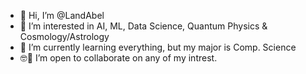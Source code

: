 - 👋 Hi, I’m @LandAbel
- 👀 I’m interested in AI, ML, Data Science, Quantum Physics & Cosmology/Astrology
- 🌱 I’m currently learning everything, but my major is Comp. Science 
- 🤓🔬 I’m open to collaborate on any of my intrest. 



